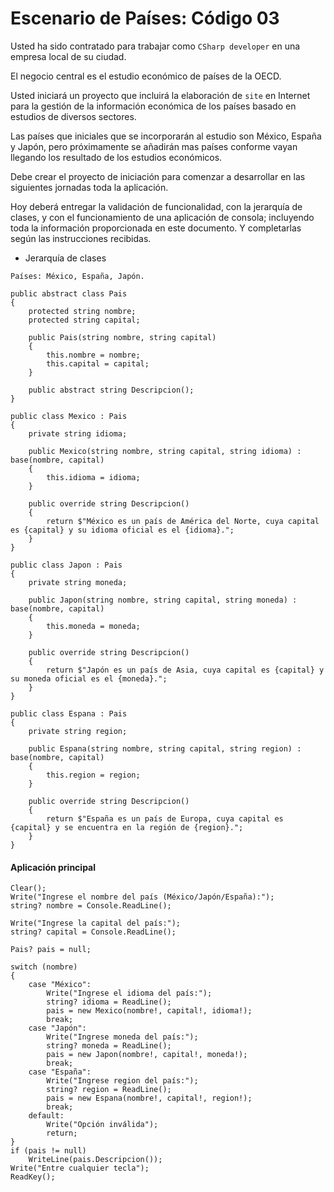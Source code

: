 # Escenario de Países: Código 03

Usted ha sido contratado para trabajar como `CSharp developer` en una empresa local de su ciudad.

El negocio central es el estudio económico de países de la OECD.

Usted iniciará un proyecto que incluirá la elaboración de `site` en Internet para la gestión de la información económica de los países basado en estudios de diversos sectores.

Las países que iniciales que se incorporarán al estudio son México, España y Japón, pero próximamente se añadirán mas países conforme vayan llegando los resultado de los estudios  económicos.

Debe crear el proyecto de iniciación para comenzar a desarrollar en las siguientes jornadas toda la aplicación.

Hoy deberá entregar la validación de funcionalidad, con la jerarquía de clases, y con el funcionamiento de una aplicación de consola; incluyendo toda la información proporcionada en este documento. Y completarlas según las instrucciones recibidas.

- Jerarquía de clases

```
Países: México, España, Japón.
```

``` CSharp
public abstract class Pais
{
    protected string nombre;
    protected string capital;

    public Pais(string nombre, string capital)
    {
        this.nombre = nombre;
        this.capital = capital;
    }

    public abstract string Descripcion();
}

public class Mexico : Pais
{
    private string idioma;

    public Mexico(string nombre, string capital, string idioma) : base(nombre, capital)
    {
        this.idioma = idioma;
    }

    public override string Descripcion()
    {
        return $"México es un país de América del Norte, cuya capital es {capital} y su idioma oficial es el {idioma}.";
    }
}

public class Japon : Pais
{
    private string moneda;

    public Japon(string nombre, string capital, string moneda) : base(nombre, capital)
    {
        this.moneda = moneda;
    }

    public override string Descripcion()
    {
        return $"Japón es un país de Asia, cuya capital es {capital} y su moneda oficial es el {moneda}.";
    }
}

public class Espana : Pais
{
    private string region;

    public Espana(string nombre, string capital, string region) : base(nombre, capital)
    {
        this.region = region;
    }

    public override string Descripcion()
    {
        return $"España es un país de Europa, cuya capital es {capital} y se encuentra en la región de {region}.";
    }
}
```

####  Aplicación principal

```CSharp
Clear();
Write("Ingrese el nombre del país (México/Japón/España):");
string? nombre = Console.ReadLine();

Write("Ingrese la capital del país:");
string? capital = Console.ReadLine();

Pais? pais = null;

switch (nombre)
{
    case "México":
        Write("Ingrese el idioma del país:");
        string? idioma = ReadLine();
        pais = new Mexico(nombre!, capital!, idioma!);
        break;
    case "Japón":
        Write("Ingrese moneda del país:");
        string? moneda = ReadLine();
        pais = new Japon(nombre!, capital!, moneda!);
        break;
    case "España":
        Write("Ingrese region del país:");
        string? region = ReadLine();
        pais = new Espana(nombre!, capital!, region!);
        break;
    default:
        Write("Opción inválida");
        return;
}
if (pais != null)
    WriteLine(pais.Descripcion());
Write("Entre cualquier tecla");
ReadKey();
```

